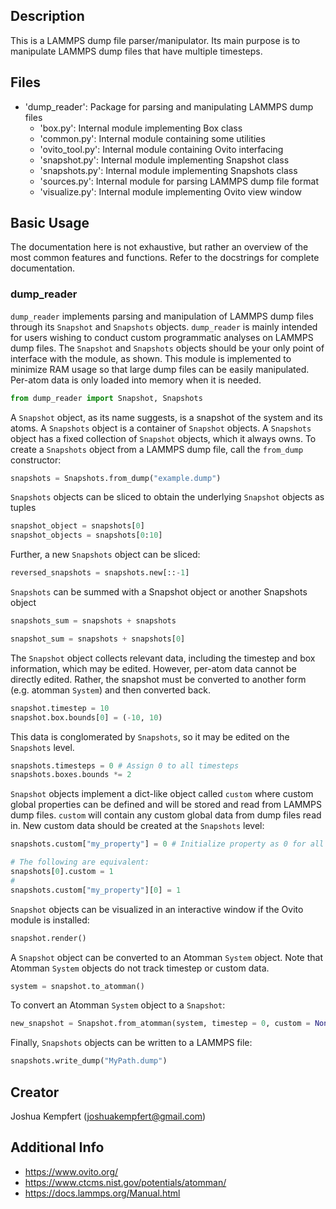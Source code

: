 ## Description
This is a LAMMPS dump file parser/manipulator. Its main purpose is to manipulate LAMMPS dump files that have multiple timesteps.

## Files 
- 'dump_reader': Package for parsing and manipulating LAMMPS dump files
	- 'box.py': Internal module implementing Box class
	- 'common.py': Internal module containing some utilities
	- 'ovito_tool.py': Internal module containing Ovito interfacing
	- 'snapshot.py': Internal module implementing Snapshot class
	- 'snapshots.py': Internal module implementing Snapshots class
	- 'sources.py': Internal module for parsing LAMMPS dump file format
	- 'visualize.py': Internal module implementing Ovito view window

## Basic Usage
The documentation here is not exhaustive, but rather an overview of the most common features and functions. Refer to the docstrings for complete documentation.

### dump_reader

`dump_reader` implements parsing and manipulation of LAMMPS dump files through its `Snapshot` and `Snapshots` objects. `dump_reader` is mainly intended for users wishing to conduct custom programmatic analyses on LAMMPS dump files. The `Snapshot` and `Snapshots` objects should be your only point of interface with the module, as shown. This module is implemented to minimize RAM usage so that large dump files can be easily manipulated. Per-atom data is only loaded into memory when it is needed.

```python
from dump_reader import Snapshot, Snapshots
```

A `Snapshot` object, as its name suggests, is a snapshot of the system and its atoms. A `Snapshots` object is a container of `Snapshot` objects. A `Snapshots` object has a fixed collection of `Snapshot` objects, which it always owns. To create a `Snapshots` object from a LAMMPS dump file, call the `from_dump` constructor:

```python
snapshots = Snapshots.from_dump("example.dump")
```

`Snapshots` objects can be sliced to obtain the underlying `Snapshot` objects as tuples

```python
snapshot_object = snapshots[0]
snapshot_objects = snapshots[0:10]
```

Further, a new `Snapshots` object can be sliced:

```python
reversed_snapshots = snapshots.new[::-1]
```

`Snapshots` can be summed with a Snapshot object or another Snapshots object

```python
snapshots_sum = snapshots + snapshots

snapshot_sum = snapshots + snapshots[0]
```

The `Snapshot` object collects relevant data, including the timestep and box information, which may be edited. However, per-atom data cannot be directly edited. Rather, the snapshot must be converted to another form (e.g. atomman `System`) and then converted back.

```python
snapshot.timestep = 10
snapshot.box.bounds[0] = (-10, 10)
```

This data is conglomerated by `Snapshots`, so it may be edited on the `Snapshots` level.

```python
snapshots.timesteps = 0 # Assign 0 to all timesteps
snapshots.boxes.bounds *= 2
```

`Snapshot` objects implement a dict-like object called `custom` where custom global properties can be defined and will be stored and read from LAMMPS dump files. `custom` will contain any custom global data from dump files read in. New custom data should be created at the `Snapshots` level:

```python
snapshots.custom["my_property"] = 0 # Initialize property as 0 for all snapshots

# The following are equivalent:
snapshots[0].custom = 1
#
snapshots.custom["my_property"][0] = 1
```

`Snapshot` objects can be visualized in an interactive window if the Ovito module is installed:

```python
snapshot.render()
```

A `Snapshot` object can be converted to an Atomman `System` object. Note that Atomman `System` objects do not track timestep or custom data.

```python
system = snapshot.to_atomman()
```

To convert an Atomman `System` object to a `Snapshot`:

```python
new_snapshot = Snapshot.from_atomman(system, timestep = 0, custom = None)
```

Finally, `Snapshots` objects can be written to a LAMMPS file:

```python
snapshots.write_dump("MyPath.dump")
```

## Creator
Joshua Kempfert (joshuakempfert@gmail.com)

## Additional Info
- https://www.ovito.org/
- https://www.ctcms.nist.gov/potentials/atomman/
- https://docs.lammps.org/Manual.html
